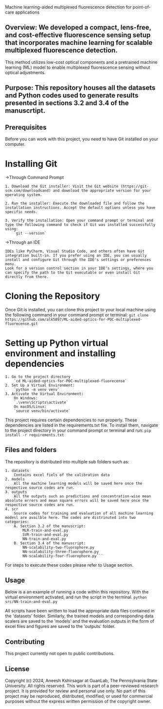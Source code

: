 Machine learning-aided multiplexed fluorescence detection for point-of-care applications

## Overview: We developed a compact, lens-free, and cost-effective fluorescence sensing setup that incorporates machine learning for scalable multiplexed fluorescence detection. 
This method utilizes low-cost optical components and a pretrained machine learning (ML) model to enable multiplexed fluorescence sensing without optical adjustments.

## Purpose: This repository houses all the datasets and Python codes used to generate results presented in sections 3.2 and 3.4 of the manuscrtipt. 

## Prerequisites
Before you can work with this project, you need to have Git installed on your computer.

# Installing Git
->Through Command Prompt

    1. Download the Git installer: Visit the Git website (https://git-scm.com/downloadsand) and download the appropriate version for your operating system.

    2. Run the installer: Execute the downloaded file and follow the installation instructions. Accept the default options unless you have specific needs.

    3. Verify the installation: Open your command prompt or terminal and type the following command to check if Git was installed successfully using:
		`git --version` 
		
->Through an IDE

    IDEs like PyCharm, Visual Studio Code, and others often have Git integration built-in. If you prefer using an IDE, you can usually install and configure Git through the IDE's settings or preferences menu. 
	Look for a version control section in your IDE's settings, where you can specify the path to the Git executable or even install Git directly from there.

# Cloning the Repository
Once Git is installed, you can clone this project to your local machine using the following command in your command prompt or terminal:
	`git clone https://github.com/alk5897/ML-aided-optics-for-POC-multiplexed-fluorecense.git`
	
# Setting up Python virtual environment and installing dependencies
	1. Go to the project directory
		`cd ML-aided-optics-for-POC-multiplexed-fluorecense`
	2. Set Up a Virtual Environment: 
		`python -m venv venv`
	3. Activate the Virtual Environment:
		On Windows:
		`.\venv\Scripts\activate`
		On macOS/Linux:
		`source venv/bin/activate`
		
This project requires certain dependencies to run properly. These dependencies are listed in the requirements.txt file. 
To install them, navigate to the project directory in your command prompt or terminal and run:
	`pip install -r requirements.txt`

## Files and folders
The repository is distributed into multiple sub folders such as:

	1. datasets
		Contains excel fiels of the calibration data  
	2. models
		All the machine learning models will be saved here once the respective source codes are run.
	3. outputs
		All the outputs such as predictions and concentration-wise mean absolute errors and mean square errors will be saved here once the respective source codes are run.
	4. scr
		Source codes for training and evaluation of all machine learning modesl are availble here. The codes are distrinuted into two categories:
		A. Section 3.2 of the manuscript:
			MLR-train-and-eval.py
			SVR-train-and-eval.py
			NN-train-and-eval.py
		B. Section 3.4 of the manuscript:
			NN-scalability-two-fluorophore.py
			NN-scalability-three-fluorophore.py
			NN-scalability-four-fluorophore.py```
For steps to execute these codes please refer to Usage section.

## Usage
Below is a an example of running a code within this repository.
	With the virtual environment activated, and run the script in the terminal.
		`python src/NN-train-and-eval.py`

All scripts have been written to load the appropriate data files contained in the 'datasets' folder. 
Similarly, the trained models and corresponding data scalers are saved to the 'models' and the evaluation outputs in the form of excel files and figures are saved to the 'outputs' folder.

## Contributing
This project currently not open to public contributions.

## License
Copyright (c) 2024, Aneesh Kshirsagar at GuanLab, The Pennsylvania State University. 
All rights reserved.
This work is part of a peer-reviewed research project. It is provided for review and personal use only. 
No part of this project may be reproduced, distributed, modified, or used for commercial purposes without the express written permission of the copyright owner.
		